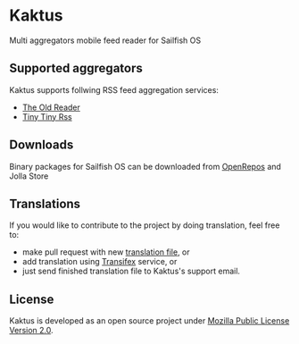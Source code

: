 # Kaktus

Multi aggregators mobile feed reader for Sailfish OS

## Supported aggregators

Kaktus supports follwing RSS feed aggregation services:
- [The Old Reader](https://theoldreader.com/)
- [Tiny Tiny Rss](https://tt-rss.org)

## Downloads

Binary packages for Sailfish OS can be downloaded
from [OpenRepos](https://openrepos.net/content/mkiol/kaktus) and Jolla Store

## Translations

If you would like to contribute to the project by doing translation, feel free to:
* make pull request with new [translation file](https://github.com/mkiol/kaktus/tree/master/translations), or
* add translation using [Transifex](https://www.transifex.com/mkiol/kaktus/) service, or
* just send finished translation file to Kaktus's support email.

## License

Kaktus is developed as an open source project under [Mozilla Public License Version 2.0](https://www.mozilla.org/MPL/2.0/).

